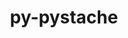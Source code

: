 ---
title: "py-pystache"
layout: cache
categories: [package, develop-2024-01-07]
meta: {"versions": ["0.6.0"], "compilers": ["gcc@=11.4.0", "gcc@=9.4.0", "oneapi@=2023.2.0"], "oss": ["ubuntu20.04"], "platforms": ["linux"], "targets": ["neoverse_v1", "ppc64le", "x86_64_v3"], "stacks": ["e4s", "e4s-neoverse_v1", "e4s-oneapi", "e4s-power", "root"], "num_specs": 4, "num_specs_by_stack": {"root": 4, "e4s-neoverse_v1": 1, "e4s-power": 1, "e4s": 1, "e4s-oneapi": 1}}
spec_details: [{"hash": "gymnntiavz73kb6ubjymntgkk6jdy6ei", "compiler": "gcc@=11.4.0", "versions": ["0.6.0"], "os": "ubuntu20.04", "platform": "linux", "target": "neoverse_v1", "variants": ["build_system=python_pip"], "stacks": ["root", "e4s-neoverse_v1"], "size": "-", "tarball": "https://binaries.spack.io/releases/develop-2024-01-07/build_cache/linux-ubuntu20.04-neoverse_v1/gcc-11.4.0/py-pystache-0.6.0/linux-ubuntu20.04-neoverse_v1-gcc-11.4.0-py-pystache-0.6.0-gymnntiavz73kb6ubjymntgkk6jdy6ei.spack"}, {"hash": "v6i75w6p2wfnd6vdmfu56aah2zda2m44", "compiler": "gcc@=9.4.0", "versions": ["0.6.0"], "os": "ubuntu20.04", "platform": "linux", "target": "ppc64le", "variants": ["build_system=python_pip"], "stacks": ["root", "e4s-power"], "size": "-", "tarball": "https://binaries.spack.io/releases/develop-2024-01-07/build_cache/linux-ubuntu20.04-ppc64le/gcc-9.4.0/py-pystache-0.6.0/linux-ubuntu20.04-ppc64le-gcc-9.4.0-py-pystache-0.6.0-v6i75w6p2wfnd6vdmfu56aah2zda2m44.spack"}, {"hash": "2dgmkgxph2vch7mmub6exqacwijtgfle", "compiler": "gcc@=11.4.0", "versions": ["0.6.0"], "os": "ubuntu20.04", "platform": "linux", "target": "x86_64_v3", "variants": ["build_system=python_pip"], "stacks": ["e4s", "root"], "size": "-", "tarball": "https://binaries.spack.io/releases/develop-2024-01-07/build_cache/linux-ubuntu20.04-x86_64_v3/gcc-11.4.0/py-pystache-0.6.0/linux-ubuntu20.04-x86_64_v3-gcc-11.4.0-py-pystache-0.6.0-2dgmkgxph2vch7mmub6exqacwijtgfle.spack"}, {"hash": "kpkk6rhdrm5kfe55ghnhwkb63qpgahwv", "compiler": "oneapi@=2023.2.0", "versions": ["0.6.0"], "os": "ubuntu20.04", "platform": "linux", "target": "x86_64_v3", "variants": ["build_system=python_pip"], "stacks": ["root", "e4s-oneapi"], "size": "-", "tarball": "https://binaries.spack.io/releases/develop-2024-01-07/build_cache/linux-ubuntu20.04-x86_64_v3/oneapi-2023.2.0/py-pystache-0.6.0/linux-ubuntu20.04-x86_64_v3-oneapi-2023.2.0-py-pystache-0.6.0-kpkk6rhdrm5kfe55ghnhwkb63qpgahwv.spack"}]
---